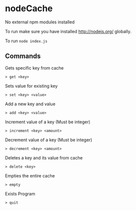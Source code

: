 nodeCache
=========

No external npm modules installed

To run make sure you have installed http://nodejs.org/ globally.

To run
`
node index.js
`

Commands
--------
Gets specific key from cache
```
> get <key>
```

Sets value for existing key
```
> set <key> <value>
```

Add a new key and value
```
> add <key> <value>
```

Increment value of a key (Must be integer)
```
> increment <key> <amount>
```

Decrement value of a key (Must be integer)
```
> decrement <key> <amount>
```

Deletes a key and its value from cache
```
> delete <key>
```

Empties the entire cache
```
> empty
```

Exists Program
```
> quit
```